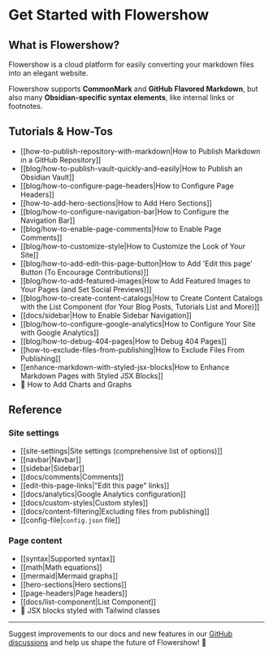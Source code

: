 # Get Started with Flowershow

## What is Flowershow?

Flowershow is a cloud platform for easily converting your markdown files into an elegant website. 

Flowershow supports **CommonMark** and **GitHub Flavored Markdown**, but also many **Obsidian-specific syntax elements**, like internal links or footnotes.

## Tutorials & How-Tos

- [[how-to-publish-repository-with-markdown|How to Publish Markdown in a GitHub Repository]]
- [[blog/how-to-publish-vault-quickly-and-easily|How to Publish an Obsidian Vault]]
- [[blog/how-to-configure-page-headers|How to Configure Page Headers]]
- [[how-to-add-hero-sections|How to Add Hero Sections]]
- [[blog/how-to-configure-navigation-bar|How to Configure the Navigation Bar]]
- [[blog/how-to-enable-page-comments|How to Enable Page Comments]]
- [[blog/how-to-customize-style|How to Customize the Look of Your Site]]
- [[blog/how-to-add-edit-this-page-button|How to Add 'Edit this page' Button (To Encourage Contributions)]]
- [[blog/how-to-add-featured-images|How to Add Featured Images to Your Pages (and Set Social Previews)]]
- [[blog/how-to-create-content-catalogs|How to Create Content Catalogs with the List Component (for Your Blog Posts, Tutorials List and More)]]
- [[docs/sidebar|How to Enable Sidebar Navigation]]
- [[blog/how-to-configure-google-analytics|How to Configure Your Site with Google Analytics]]
- [[blog/how-to-debug-404-pages|How to Debug 404 Pages]]
- [[how-to-exclude-files-from-publishing|How to Exclude Files From Publishing]]
- [[enhance-markdown-with-styled-jsx-blocks|How to Enhance Markdown Pages with Styled JSX Blocks]]
- 🚧 How to Add Charts and Graphs

## Reference

### Site settings

- [[site-settings|Site settings (comprehensive list of options)]]
- [[navbar|Navbar]]
- [[sidebar|Sidebar]]
- [[docs/comments|Comments]]
- [[edit-this-page-links|"Edit this page" links]]
- [[docs/analytics|Google Analytics configuration]]
- [[docs/custom-styles|Custom styles]]
- [[docs/content-filtering|Excluding files from publishing]]
- [[config-file|`config.json` file]]

### Page content

- [[syntax|Supported syntax]]
- [[math|Math equations]]
- [[mermaid|Mermaid graphs]]
- [[hero-sections|Hero sections]]
- [[page-headers|Page headers]]
- [[docs/list-component|List Component]]
- 🚧 JSX blocks styled with Tailwind classes

---

Suggest improvements to our docs and new features in our [GitHub discussions](https://github.com/orgs/flowershow/discussions) and help us shape the future of Flowershow! 💐
